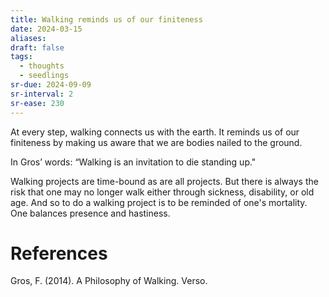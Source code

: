 ```yaml
---
title: Walking reminds us of our finiteness
date: 2024-03-15
aliases: 
draft: false
tags:
  - thoughts
  - seedlings
sr-due: 2024-09-09
sr-interval: 2
sr-ease: 230
---
```

At every step, walking connects us with the earth. It reminds us of our finiteness by making us aware that we are bodies nailed to the ground.

In Gros’ words: “Walking is an invitation to die standing up."

Walking projects are time-bound as are all projects. But there is always the risk that one may no longer walk either through sickness, disability, or old age. And so to do a walking project is to be reminded of one's mortality. One balances presence and hastiness.

# References

Gros, F. (2014). A Philosophy of Walking. Verso.